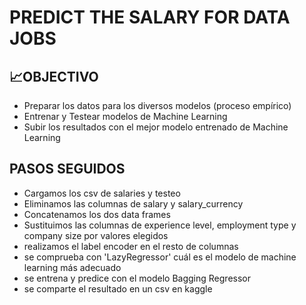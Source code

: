 # PREDICT THE SALARY FOR DATA JOBS


## 📈OBJECTIVO

- Preparar los datos para los diversos modelos (proceso empírico) 
- Entrenar y Testear modelos de Machine Learning
- Subir los resultados con el mejor modelo entrenado de Machine Learning


## PASOS SEGUIDOS

- Cargamos los csv de salaries y testeo
- Eliminamos las columnas de salary y salary_currency
- Concatenamos los dos data frames
- Sustituimos las columnas de experience level, employment type y company size por valores elegidos
- realizamos el label encoder en el resto de columnas
- se comprueba con 'LazyRegressor' cuál es el modelo de machine learning más adecuado
- se entrena y predice con el modelo Bagging Regressor
- se comparte el resultado en un csv en kaggle
